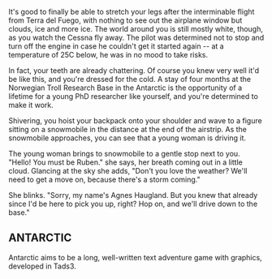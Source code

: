 It's good to finally be able to stretch your legs after the interminable
flight from Terra del Fuego, with nothing to see out the airplane window
but clouds, ice and more ice. The world around you is still mostly white, 
though, as you watch the Cessna fly away. The pilot was determined
not to stop and turn off the engine in case he couldn't get it started again -- 
at a temperature of 25C below, he was in no mood to take risks.
    
In fact, your teeth are already chattering. Of course you knew very well
it'd be like this, and you're dressed for the cold. A stay of four months
at the Norwegian Troll Research Base in the Antarctic is the opportunity of 
a lifetime for a young PhD researcher like yourself, and you're determined 
to make it work.    
    
Shivering, you hoist your backpack onto your shoulder and wave to a figure 
sitting on a snowmobile in the distance at the end of the airstrip. As the 
snowmobile approaches, you can see that a young woman is driving it. 
    
The young woman brings to snowmobile to a gentle stop next to you. 
"Hello! You must be Ruben." she says, her breath coming out in a little cloud.
Glancing at the sky she adds, "Don't you love the weather? We'll need to 
get a move on, because there's a storm coming."
    
She blinks. "Sorry, my name's Agnes Haugland. But you knew that already
since I'd be here to pick you up, right? Hop on, and we'll drive down to the 
base."

## ANTARCTIC

Antarctic aims to be a long, well-written text adventure game with graphics,
developed in Tads3. 
